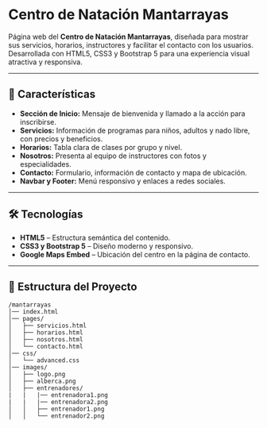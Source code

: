 # Centro de Natación Mantarrayas

Página web del **Centro de Natación Mantarrayas**, diseñada para mostrar sus servicios, horarios, instructores y facilitar el contacto con los usuarios. Desarrollada con HTML5, CSS3 y Bootstrap 5 para una experiencia visual atractiva y responsiva.

---

## 📌 Características

- **Sección de Inicio:** Mensaje de bienvenida y llamado a la acción para inscribirse.  
- **Servicios:** Información de programas para niños, adultos y nado libre, con precios y beneficios.  
- **Horarios:** Tabla clara de clases por grupo y nivel.  
- **Nosotros:** Presenta al equipo de instructores con fotos y especialidades.  
- **Contacto:** Formulario, información de contacto y mapa de ubicación.  
- **Navbar y Footer:** Menú responsivo y enlaces a redes sociales.

---

## 🛠 Tecnologías

- **HTML5** – Estructura semántica del contenido.  
- **CSS3 y Bootstrap 5** – Diseño moderno y responsivo.  
- **Google Maps Embed** – Ubicación del centro en la página de contacto.

---

## 📁 Estructura del Proyecto

```plaintext
/mantarrayas
│── index.html
│── pages/
│   ├── servicios.html
│   ├── horarios.html
│   ├── nosotros.html
│   └── contacto.html
│── css/
│   └── advanced.css
│── images/
│   ├── logo.png
│   ├── alberca.png
│   ├── entrenadores/
|   |   |── entrenadora1.png
|   |   |── entrenadora2.png
│   │   ├── entrenador1.png
│   │   └── entrenador2.png
